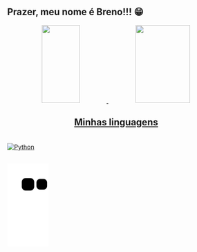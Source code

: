 ## Prazer, meu nome é Breno!!! 😁
<div align="center">
  <a href="https://github.com/brefreittas">
  <img width="42%" img height="180em" src="https://github-readme-stats.vercel.app/api?username=brefreittas&show_icons=true&theme=omni&include_all_commits=true&count_private=true"/>
  <img width="50%" img height="180em" src="https://github-readme-stats.vercel.app/api/top-langs/?username=brefreittas&layout=compact&langs_count=7&theme=omni"/>
 
## Minhas linguagens
</div>
<div style="display: inline_block"><br>
 <img align="center" alt="Python" height="30" width="40" src="https://cdn.jsdelivr.net/gh/devicons/devicon/icons/python/python-plain.svg">
</div>
  
  ##

![Snake animation](https://github.com/brefreittas/brefreittas/blob/output/github-contribution-grid-snake.svg)
